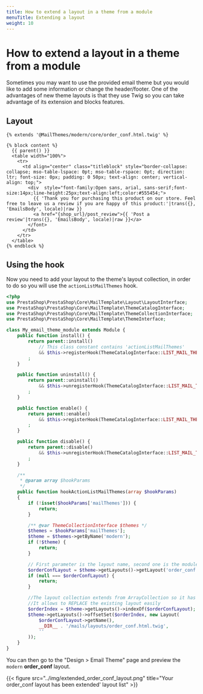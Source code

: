 ```yaml
---
title: How to extend a layout in a theme from a module
menuTitle: Extending a layout
weight: 10
---
```


# How to extend a layout in a theme from a module

Sometimes you may want to use the provided email theme but you would like to add some information or change the header/footer. One of the advantages of new theme layouts is that they use Twig so you can take advantage of its extension and blocks features.

## Layout

```twig
{% extends '@MailThemes/modern/core/order_conf.html.twig' %}

{% block content %}
  {{ parent() }}
  <table width="100%">
    <tr>
      <td align="center" class="titleblock" style="border-collapse: collapse; mso-table-lspace: 0pt; mso-table-rspace: 0pt; direction: ltr; font-size: 0px; padding: 0 50px; text-align: center; vertical-align: top;">
        <div  style="font-family:Open sans, arial, sans-serif;font-size:14px;line-height:25px;text-align:left;color:#555454;">
          {{ 'Thank you for purchasing this product on our store. Feel free to leave us a review if you are happy of this product:'|trans({}, 'EmailsBody', locale)|raw }}
          <a href="{shop_url}/post_review">{{ 'Post a review'|trans({}, 'EmailsBody', locale)|raw }}</a>
        </font>
      </td>
    </tr>
  </table>
{% endblock %}
```

## Using the hook

Now you need to add your layout to the theme's layout collection, in order to do so you will use 
the `actionListMailThemes` hook.

```php
<?php
use PrestaShop\PrestaShop\Core\MailTemplate\Layout\LayoutInterface;
use PrestaShop\PrestaShop\Core\MailTemplate\ThemeCatalogInterface;
use PrestaShop\PrestaShop\Core\MailTemplate\ThemeCollectionInterface;
use PrestaShop\PrestaShop\Core\MailTemplate\ThemeInterface;

class My_email_theme_module extends Module {
    public function install() {
        return parent::install()
            // This class constant contains 'actionListMailThemes'
            && $this->registerHook(ThemeCatalogInterface::LIST_MAIL_THEMES_HOOK)
        ;
    }

    public function uninstall() {
        return parent::uninstall()
            && $this->unregisterHook(ThemeCatalogInterface::LIST_MAIL_THEMES_HOOK)
        ;
    }

    public function enable() {
        return parent::enable()
            && $this->registerHook(ThemeCatalogInterface::LIST_MAIL_THEMES_HOOK)
        ;
    }

    public function disable() {
        return parent::disable()
            && $this->unregisterHook(ThemeCatalogInterface::LIST_MAIL_THEMES_HOOK)
        ;
    }

    /**
     * @param array $hookParams
     */
    public function hookActionListMailThemes(array $hookParams)
    {
        if (!isset($hookParams['mailThemes'])) {
            return;
        }

        /** @var ThemeCollectionInterface $themes */
        $themes = $hookParams['mailThemes'];
        $theme = $themes->getByName('modern');
        if (!$theme) {
            return;
        }

        // First parameter is the layout name, second one is the module name (empty value matches the core layouts)
        $orderConfLayout = $theme->getLayouts()->getLayout('order_conf', '');
        if (null === $orderConfLayout) {
            return;
        }

        //The layout collection extends from ArrayCollection so it has more feature than it seems..
        //It allows to REPLACE the existing layout easily
        $orderIndex = $theme->getLayouts()->indexOf($orderConfLayout);
        $theme->getLayouts()->offsetSet($orderIndex, new Layout(
            $orderConfLayout->getName(),
            __DIR__ . '/mails/layouts/order_conf.html.twig',
            ''
        ));
    }
}
```

You can then go to the "Design > Email Theme" page and preview the `modern` **order_conf** layout.

{{< figure src="../img/extended_order_conf_layout.png" title="Your order_conf layout has been extended' layout list" >}}
